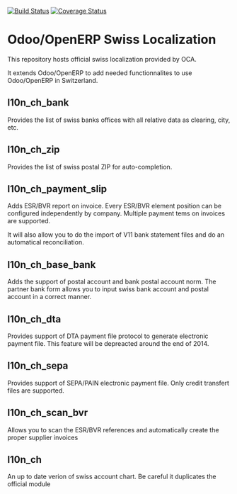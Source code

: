 [![Build Status](https://travis-ci.org/OCA/l10n-switzerland.svg?branch=7.0)](https://travis-ci.org/OCA/l10n-switzerland)
[![Coverage Status](https://coveralls.io/repos/OCA/l10n-switzerland/badge.png?branch=7.0)](https://coveralls.io/r/OCA/l10n-switzerland?branch=7.0)


Odoo/OpenERP Swiss Localization
===============================

This repository hosts official swiss localization provided by OCA.

It extends Odoo/OpenERP to add needed functionnalites to use Odoo/OpenERP in Switzerland.


l10n_ch_bank
------------

Provides the list of swiss banks offices with all relative data as clearing, city, etc.


l10n_ch_zip
-----------

Provides the list of swiss postal ZIP for auto-completion.


l10n_ch_payment_slip
--------------------

Adds ESR/BVR report on invoice. Every ESR/BVR element position can be configured independently by company.
Multiple payment tems on invoices are supported.

It will also allow you to do the import of V11 bank statement files and do an automatical reconciliation.


l10n_ch_base_bank
-----------------

Adds the support of postal account and bank postal account norm.
The partner bank form allows you to input swiss bank account and postal account in a correct manner.


l10n_ch_dta
-----------

Provides support of DTA payment file protocol to generate electronic payment file.
This feature will be depreacted around the end of 2014.


l10n_ch_sepa
------------

Provides support of SEPA/PAIN electronic payment file.
Only credit transfert files are supported.


l10n_ch_scan_bvr
----------------

Allows you to scan the ESR/BVR references and automatically create the proper supplier invoices


l10n_ch
-------

An up to date verion of swiss account chart. Be careful it duplicates the official module
